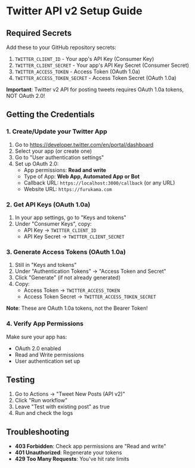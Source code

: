 # Twitter API v2 Setup Guide

## Required Secrets

Add these to your GitHub repository secrets:

1. `TWITTER_CLIENT_ID` - Your app's API Key (Consumer Key)
2. `TWITTER_CLIENT_SECRET` - Your app's API Key Secret (Consumer Secret)
3. `TWITTER_ACCESS_TOKEN` - Access Token (OAuth 1.0a)
4. `TWITTER_ACCESS_TOKEN_SECRET` - Access Token Secret (OAuth 1.0a)

**Important**: Twitter v2 API for posting tweets requires OAuth 1.0a tokens, NOT OAuth 2.0!

## Getting the Credentials

### 1. Create/Update your Twitter App

1. Go to https://developer.twitter.com/en/portal/dashboard
2. Select your app (or create one)
3. Go to "User authentication settings"
4. Set up OAuth 2.0:
   - App permissions: **Read and write**
   - Type of App: **Web App, Automated App or Bot**
   - Callback URL: `https://localhost:3000/callback` (or any URL)
   - Website URL: `https://furukama.com`

### 2. Get API Keys (OAuth 1.0a)

1. In your app settings, go to "Keys and tokens"
2. Under "Consumer Keys", copy:
   - API Key → `TWITTER_CLIENT_ID`
   - API Key Secret → `TWITTER_CLIENT_SECRET`

### 3. Generate Access Tokens (OAuth 1.0a)

1. Still in "Keys and tokens"
2. Under "Authentication Tokens" → "Access Token and Secret"
3. Click "Generate" (if not already generated)
4. Copy:
   - Access Token → `TWITTER_ACCESS_TOKEN`
   - Access Token Secret → `TWITTER_ACCESS_TOKEN_SECRET`

**Note**: These are OAuth 1.0a tokens, not the Bearer Token!

### 4. Verify App Permissions

Make sure your app has:
- OAuth 2.0 enabled
- Read and Write permissions
- User authentication set up

## Testing

1. Go to Actions → "Tweet New Posts (API v2)"
2. Click "Run workflow"
3. Leave "Test with existing post" as true
4. Run and check the logs

## Troubleshooting

- **403 Forbidden**: Check app permissions are "Read and write"
- **401 Unauthorized**: Regenerate your tokens
- **429 Too Many Requests**: You've hit rate limits